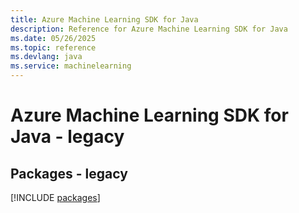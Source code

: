 ```yaml
---
title: Azure Machine Learning SDK for Java
description: Reference for Azure Machine Learning SDK for Java
ms.date: 05/26/2025
ms.topic: reference
ms.devlang: java
ms.service: machinelearning
---
```

# Azure Machine Learning SDK for Java - legacy
## Packages - legacy
[!INCLUDE [packages](machine-learning-index.md)]